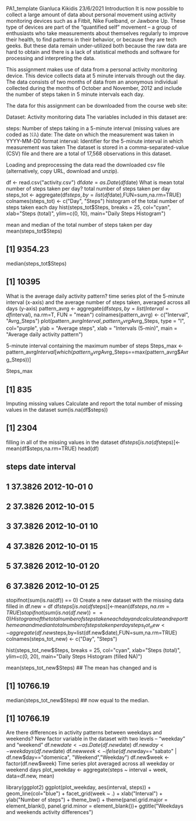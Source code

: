 PA1_template
Gianluca Kikidis
23/6/2021
Introduction
It is now possible to collect a large amount of data about personal movement using activity monitoring devices such as a Fitbit, Nike Fuelband, or Jawbone Up. These type of devices are part of the “quantified self” movement – a group of enthusiasts who take measurements about themselves regularly to improve their health, to find patterns in their behavior, or because they are tech geeks. But these data remain under-utilized both because the raw data are hard to obtain and there is a lack of statistical methods and software for processing and interpreting the data.

This assignment makes use of data from a personal activity monitoring device. This device collects data at 5 minute intervals through out the day. The data consists of two months of data from an anonymous individual collected during the months of October and November, 2012 and include the number of steps taken in 5 minute intervals each day.

The data for this assignment can be downloaded from the course web site:

Dataset: Activity monitoring data
The variables included in this dataset are:

steps: Number of steps taking in a 5-minute interval (missing values are coded as 𝙽𝙰)
date: The date on which the measurement was taken in YYYY-MM-DD format
interval: Identifier for the 5-minute interval in which measurement was taken
The dataset is stored in a comma-separated-value (CSV) file and there are a total of 17,568 observations in this dataset.

Loading and preprocessing the data
read the downloaded csv file (alternatively, copy URL, download and unzip).

df <- read.csv("activity.csv")
df$date = as.Date(df$date)
What is mean total number of steps taken per day?
total number of steps taken per day
steps_tot <- aggregate(df$steps,by=list(df$date),FUN=sum,na.rm=TRUE) 
colnames(steps_tot) <- c("Day", "Steps")
histogram of the total number of steps taken each day
hist(steps_tot$Steps,
     breaks = 25,
     col="cyan", 
     xlab="Steps (total)", 
     ylim=c(0, 10), 
     main="Daily Steps Histogram")


mean and median of the total number of steps taken per day
mean(steps_tot$Steps)
## [1] 9354.23
median(steps_tot$Steps)
## [1] 10395
What is the average daily activity pattern?
time series plot of the 5-minute interval (x-axis) and the average number of steps taken, averaged across all days (y-axis)
pattern_avrg <- aggregate(df$steps, 
                          by = list(Interval = df$interval), na.rm=T, 
                          FUN = "mean")
colnames(pattern_avrg) <- c("Interval", "Avrg_Steps")
plot(pattern_avrg$Interval, pattern_avrg$Avrg_Steps, type = "l", col="purple",
     ylab = "Average steps", 
     xlab = "Intervals (5-min)",
     main = "Average daily activity pattern")


5-minute interval containing the maximum number of steps
Steps_max <- pattern_avrg$Interval[which(pattern_avrg$Avrg_Steps==max(pattern_avrg$Avrg_Steps))]

Steps_max
## [1] 835
Imputing missing values
Calculate and report the total number of missing values in the dataset
sum(is.na(df$steps))
## [1] 2304
filling in all of the missing values in the dataset
df$steps[is.na(df$steps)]<-mean(df$steps,na.rm=TRUE)
head(df)
##     steps       date interval
## 1 37.3826 2012-10-01        0
## 2 37.3826 2012-10-01        5
## 3 37.3826 2012-10-01       10
## 4 37.3826 2012-10-01       15
## 5 37.3826 2012-10-01       20
## 6 37.3826 2012-10-01       25
stopifnot(sum(is.na(df)) == 0)
Create a new dataset with the missing data filled in
df.new = df
df$steps[is.na(df$steps)]<-mean(df$steps,na.rm=TRUE)
stopifnot(sum(is.na(df.new)) == 0)
Histogram of the total number of steps taken each day and calculate and report the mean and median total number of steps taken per day
steps_tot_new <- aggregate(df.new$steps,by=list(df.new$date),FUN=sum,na.rm=TRUE) 
colnames(steps_tot_new) <- c("Day", "Steps")

hist(steps_tot_new$Steps,
     breaks = 25,
     col="cyan", 
     xlab="Steps (total)", 
     ylim=c(0, 20), 
     main="Daily Steps Histogram (filled NA)")


mean(steps_tot_new$Steps)                       ## The mean has changed and is
## [1] 10766.19
median(steps_tot_new$Steps)                     ## now equal to the median.
## [1] 10766.19
Are there differences in activity patterns between weekdays and weekends?
New factor variable in the dataset with two levels – “weekday” and “weekend”
df.new$date <- as.Date(df.new$date)
df.new$day <- weekdays(df.new$date)
df.new$week <- ifelse(df.new$day=="sabato" | df.new$day=="domenica",
                          "Weekend","Weekday")
df.new$week <- factor(df.new$week)
Time series plot averaged across all weekday or weekend days
plot_weekday <- aggregate(steps ~ interval + week, data=df.new, mean)

library(ggplot2)
ggplot(plot_weekday, aes(interval, steps)) + 
  geom_line(col="blue") + 
  facet_grid(week ~ .) +
  xlab("Interval") + 
  ylab("Number of steps") +
  theme_bw() +
  theme(panel.grid.major = element_blank(), panel.grid.minor = element_blank())+
  ggtitle("Weekdays and weekends activity differences")
